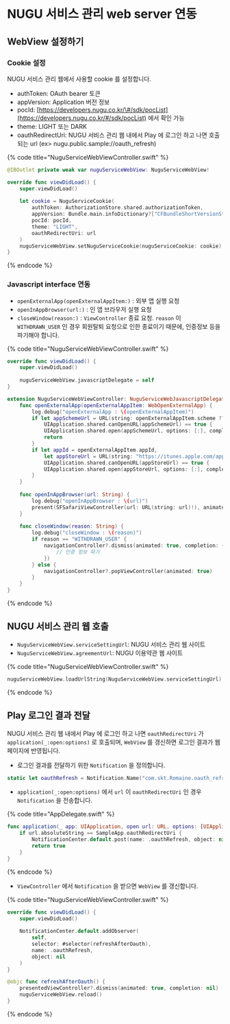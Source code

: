 # NUGU 서비스 관리 web server 연동

## WebView 설정하기

### Cookie 설정

NUGU 서비스 관리 웹에서 사용할 cookie 를 설정합니다.

* authToken: OAuth bearer 토큰
* appVersion: Application 버전 정보
* pocId: [https://developers.nugu.co.kr/\#/sdk/pocList](https://developers.nugu.co.kr/#/sdk/pocList) 에서 확인 가능
* theme: LIGHT 또는 DARK
* oauthRedirectUri: NUGU 서비스 관리 웹 내에서 Play 에 로그인 하고 나면 호출되는 url \(ex&gt; nugu.public.sample://oauth\_refresh\)

{% code title="NuguServiceWebViewController.swift" %}
```swift
@IBOutlet private weak var nuguServiceWebView: NuguServiceWebView!

override func viewDidLoad() {
    super.viewDidLoad()
    
    let cookie = NuguServiceCookie(
        authToken: AuthorizationStore.shared.authorizationToken,
        appVersion: Bundle.main.infoDictionary?["CFBundleShortVersionString"] as? String ?? "",
        pocId: pocId,
        theme: "LIGHT",
        oauthRedirectUri: url
    )
    nuguServiceWebView.setNuguServiceCookie(nuguServiceCookie: cookie)
}

```
{% endcode %}

### Javascript interface 연동

* `openExternalApp(openExternalAppItem:)` : 외부 앱 실행 요청
* `openInAppBrowser(url:)` : 인 앱 브라우저 실행 요청
* `closeWindow(reason:)` : `ViewController` 종료 요청. `reason` 이 `WITHDRAWN_USER` 인 경우 회원탈퇴 요청으로 인한 종료이기 때문에, 인증정보 등을 파기해야 합니다.

{% code title="NuguServiceWebViewController.swift" %}
```swift
override func viewDidLoad() {
    super.viewDidLoad()
    
    nuguServiceWebView.javascriptDelegate = self
}

extension NuguServiceWebViewController: NuguServiceWebJavascriptDelegate {
    func openExternalApp(openExternalAppItem: WebOpenExternalApp) {
        log.debug("openExternalApp : \(openExternalAppItem)")
        if let appSchemeUrl = URL(string: openExternalAppItem.scheme ?? ""),
            UIApplication.shared.canOpenURL(appSchemeUrl) == true {
            UIApplication.shared.open(appSchemeUrl, options: [:], completionHandler: nil)
            return
        }
        if let appId = openExternalAppItem.appId,
            let appStoreUrl = URL(string: "https://itunes.apple.com/app/" + appId + "?mt=8"),
            UIApplication.shared.canOpenURL(appStoreUrl) == true {
            UIApplication.shared.open(appStoreUrl, options: [:], completionHandler: nil)
        }
    }
    
    func openInAppBrowser(url: String) {
        log.debug("openInAppBrowser : \(url)")
        present(SFSafariViewController(url: URL(string: url)!), animated: true, completion: nil)
    }
    
    func closeWindow(reason: String) {
        log.debug("closeWindow : \(reason)")
        if reason == "WITHDRAWN_USER" {
            navigationController?.dismiss(animated: true, completion: {
                // 인증 정보 파기
            })
        } else {
            navigationController?.popViewController(animated: true)
        }
    }
}

```
{% endcode %}

## NUGU 서비스 관리 웹 호출

* `NuguServiceWebView.serviceSettingUrl`: NUGU 서비스 관리 웹 사이트
* `NuguServiceWebView.agreementUrl`: NUGU 이용약관 웹 사이트

{% code title="NuguServiceWebViewController.swift" %}
```swift
nuguServiceWebView.loadUrlString(NuguServiceWebView.serviceSettingUrl)
```
{% endcode %}

## Play 로그인 결과 전달

NUGU 서비스 관리 웹 내에서 Play 에 로그인 하고 나면 `oauthRedirectUri` 가 `application(_:open:options)` 로 호출되며, `WebView` 를 갱신하면 로그인 결과가 웹 페이지에 반영됩니다.

* 로그인 결과를 전달하기 위한 `Notification` 을 정의합니다.

```swift
static let oauthRefresh = Notification.Name("com.skt.Romaine.oauth_refresh")
```

* `application(_:open:options)` 에서 `url` 이 `oauthRedirectUri` 인 경우 `Notification` 을 전송합니다. 

{% code title="AppDelegate.swift" %}
```swift
func application(_ app: UIApplication, open url: URL, options: [UIApplication.OpenURLOptionsKey: Any] = [:]) -> Bool {
    if url.absoluteString == SampleApp.oauthRedirectUri {
        NotificationCenter.default.post(name: .oauthRefresh, object: nil, userInfo: nil)
        return true
    }
}
```
{% endcode %}

* `ViewController` 에서 `Notification` 을 받으면 `WebView` 를 갱신합니다.

{% code title="NuguServiceWebViewController.swift" %}
```swift
override func viewDidLoad() {
    super.viewDidLoad()
    
    NotificationCenter.default.addObserver(
        self,
        selector: #selector(refreshAfterOauth),
        name: .oauthRefresh,
        object: nil
    )
}

@objc func refreshAfterOauth() {
    presentedViewController?.dismiss(animated: true, completion: nil)
    nuguServiceWebView.reload()
}
```
{% endcode %}

